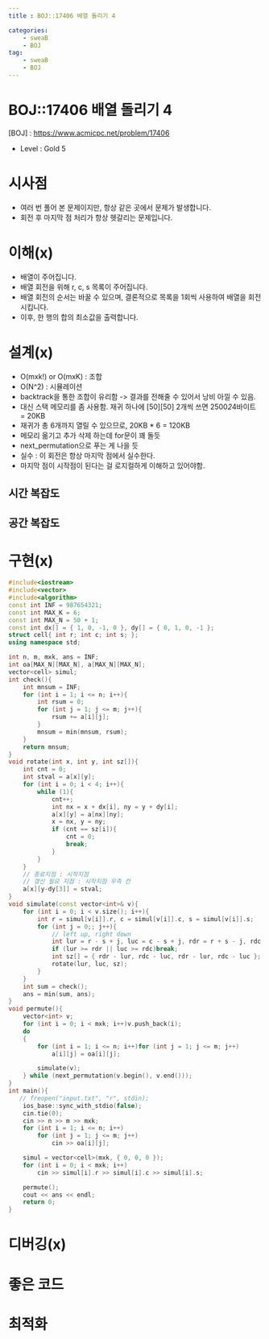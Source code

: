 ```yaml
---
title : BOJ::17406 배열 돌리기 4

categories:
    - sweaB
    - BOJ
tag:
    - sweaB
    - BOJ
---
```

# BOJ::17406 배열 돌리기 4
[BOJ] : <https://www.acmicpc.net/problem/17406>
- Level : Gold 5

# 시사점
- 여러 번 풀어 본 문제이지만, 항상 같은 곳에서 문제가 발생합니다.
- 회전 후 마지막 점 처리가 항상 헷갈리는 문제입니다.

# 이해(x)
- 배열이 주어집니다.
- 배열 회전을 위해 r, c, s 목록이 주어집니다.
- 배열 회전의 순서는 바꿀 수 있으며, 결론적으로 목록을 1회씩 사용하여 배열을 회전시킵니다.
- 이후, 한 행의 합의 최소값을 출력합니다.

# 설계(x)

-  O(mxk!) or O(mxK) : 조합
-  O(N^2) : 시뮬레이션
-  backtrack을 통한 조합이 유리함 -> 결과를 전해줄 수 있어서 낭비 아낄 수 있음.
-  대신 스택 메모리를 좀 사용함. 재귀 하나에 [50][50] 2개씩 쓰면 2500*2*4바이트 = 20KB
-  재귀가 총 6개까지 열릴 수 있으므로, 20KB * 6 = 120KB
-  메모리 옮기고 추가 삭제 하는데 for문이 꽤 돌듯
-  next_permutation으로 푸는 게 나을 듯
-  실수 : 이 회전은 항상 마지막 점에서 실수한다.
-  마지막 점이 시작점이 된다는 걸 로지컬하게 이해하고 있어야함.

## 시간 복잡도

## 공간 복잡도

# 구현(x)

```cpp
#include<iostream>
#include<vector>
#include<algorithm>
const int INF = 987654321;
const int MAX_K = 6;
const int MAX_N = 50 + 1;
const int dx[] = { 1, 0, -1, 0 }, dy[] = { 0, 1, 0, -1 };
struct cell{ int r; int c; int s; };
using namespace std;

int n, m, mxk, ans = INF;
int oa[MAX_N][MAX_N], a[MAX_N][MAX_N];
vector<cell> simul;
int check(){
    int mnsum = INF;
    for (int i = 1; i <= n; i++){
        int rsum = 0;
        for (int j = 1; j <= m; j++){
            rsum += a[i][j];
        }
        mnsum = min(mnsum, rsum);
    }
    return mnsum;
}
void rotate(int x, int y, int sz[]){
    int cnt = 0;
    int stval = a[x][y];
    for (int i = 0; i < 4; i++){
        while (1){
            cnt++;
            int nx = x + dx[i], ny = y + dy[i];
            a[x][y] = a[nx][ny];
            x = nx, y = ny;
            if (cnt == sz[i]){
                cnt = 0;
                break;
            }
        }
    }
    // 종료지점 : 시작지점
    // 갱신 필요 지점 : 시작지점 우측 칸
    a[x][y-dy[3]] = stval;
}
void simulate(const vector<int>& v){
    for (int i = 0; i < v.size(); i++){
        int r = simul[v[i]].r, c = simul[v[i]].c, s = simul[v[i]].s;
        for (int j = 0;; j++){
            // left up, right down
            int lur = r - s + j, luc = c - s + j, rdr = r + s - j, rdc = c + s - j;
            if (lur >= rdr || luc >= rdc)break;
            int sz[] = { rdr - lur, rdc - luc, rdr - lur, rdc - luc };
            rotate(lur, luc, sz);
        }
    }
    int sum = check();
    ans = min(sum, ans);
}
void permute(){
    vector<int> v;
    for (int i = 0; i < mxk; i++)v.push_back(i);
    do
    {
        for (int i = 1; i <= n; i++)for (int j = 1; j <= m; j++)
            a[i][j] = oa[i][j];

        simulate(v);
    } while (next_permutation(v.begin(), v.end()));
}
int main(){
   // freopen("input.txt", "r", stdin);
    ios_base::sync_with_stdio(false);
    cin.tie(0);
    cin >> n >> m >> mxk;
    for (int i = 1; i <= n; i++)
        for (int j = 1; j <= m; j++)
            cin >> oa[i][j];

    simul = vector<cell>(mxk, { 0, 0, 0 });
    for (int i = 0; i < mxk; i++)
        cin >> simul[i].r >> simul[i].c >> simul[i].s;

    permute();
    cout << ans << endl;
    return 0;
}
```

# 디버깅(x)

# 좋은 코드

# 최적화
